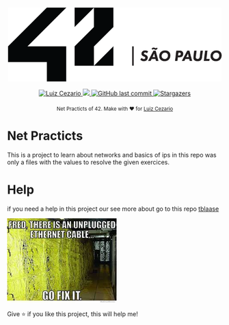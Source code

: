 
<div>
<p align="center">
	<a href="https://www.42sp.org.br/">
		<img src="./.github/42.png" alt="42" width="500"/> 
	</a>
</p>
</div>
<p align="center">	
   <a href="https://www.linkedin.com/in/luiz-lima-cezario/">
      <img alt="Luiz Cezario" src="https://img.shields.io/badge/-luizCezario-682998?style=flat&logo=Linkedin&logoColor=white" />
   </a>

  <a aria-label="Completed" href="https://www.42sp.org.br/">
    <img src="https://img.shields.io/badge/42.sp-Net_Practicts-682998?logo="></img>
  </a>
  <a href="https://github.com/luizlcezario/Net_Practicts/commits/master">
    <img alt="GitHub last commit" src="https://img.shields.io/github/last-commit/luizlcezario/Net_Practicts?color=682998">
  </a> 

  <a href="https://github.com/luizlcezario/Net_Practicts/stargazers">
    <img alt="Stargazers" src="https://img.shields.io/github/stars/luizlcezario/Net_Practicts?color=682998&logo=github">
  </a>
</p>

<div align="center">
  <sub>Net Practicts of 42. Make with ❤︎ for
        <a href="https://github.com/luizlcezario">Luiz Cezario</a> 
    </a>
  </sub>
</div>

# Net Practicts

This is a project to learn about networks and basics of ips in this repo was only a files with the values to resolve the given exercices.

# Help

if you need a help in this project our see more about go to this repo [tblaase](https://github.com/tblaase/Net_Practice)

<img src="./.github/images.jpeg">

Give ⭐️ if you like this project, this will help me!

